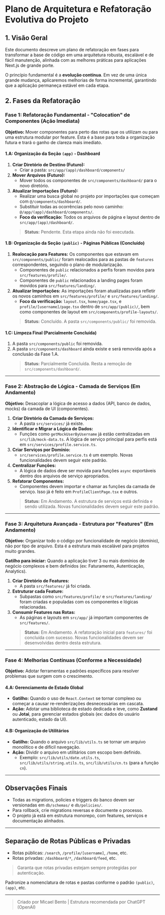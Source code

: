 # Plano de Arquitetura e Refatoração Evolutiva do Projeto

## 1. Visão Geral

Este documento descreve um plano de refatoração em fases para transformar a base de código em uma arquitetura robusta, escalável e de fácil manutenção, alinhada com as melhores práticas para aplicações Next.js de grande porte.

O princípio fundamental é a **evolução contínua**. Em vez de uma única grande mudança, aplicaremos melhorias de forma incremental, garantindo que a aplicação permaneça estável em cada etapa.

## 2. Fases da Refatoração

### **Fase 1: Refatoração Fundamental - "Colocation" de Componentes (Ação Imediata)**

**Objetivo:** Mover componentes para perto das rotas que os utilizam ou para uma estrutura modular por feature. Esta é a base para toda a organização futura e trará o ganho de clareza mais imediato.

#### **1.A: Organização da Seção `(app)` - Dashboard**
1.  **Criar Diretório de Destino (Futuro):**
    *   Criar a pasta: `src/app/(app)/dashboard/components/`
2.  **Mover Arquivos (Futuro):**
    *   Mover todos os componentes de `src/components/dashboard/` para o novo diretório.
3.  **Atualizar Importações (Futuro):**
    *   Realizar uma busca global no projeto por importações que começam com `@/components/dashboard/`.
    *   Substituir todas as ocorrências pelo novo caminho: `@/app/(app)/dashboard/components/`.
    *   **Foco da verificação:** Todos os arquivos de página e layout dentro de `src/app/(app)/dashboard/`.
    > **Status:** Pendente. Esta etapa ainda não foi executada.

#### **1.B: Organização da Seção `(public)` - Páginas Públicas (Concluído)**
1.  **Realocação para Features:** Os componentes que estavam em `src/components/public/` foram realocados para as pastas de `features` correspondentes, seguindo o plano de modularização.
    *   Componentes de `public` relacionados a perfis foram movidos para `src/features/profile/`.
    *   Componentes de `public` relacionados a landing pages foram movidos para `src/features/landing/`.
2.  **Atualizar Importações:** As importações foram atualizadas para refletir os novos caminhos em `src/features/profile/` e `src/features/landing/`.
    *   **Foco da verificação:** `layout.tsx`, `home/page.tsx`, e `profile/[username]/page.tsx` dentro de `src/app/(public)/`, bem como componentes de layout em `src/components/profile-layouts/`.
    > **Status:** Concluído. A pasta `src/components/public/` foi removida.

#### **1.C: Limpeza Final (Parcialmente Concluída)**
1.  A pasta `src/components/public` foi removida.
2.  A pasta `src/components/dashboard` ainda existe e será removida após a conclusão da Fase 1.A.
    > **Status:** Parcialmente Concluída. Resta a remoção de `src/components/dashboard/`.

---

### **Fase 2: Abstração de Lógica - Camada de Serviços (Em Andamento)**

**Objetivo:** Desacoplar a lógica de acesso a dados (API, banco de dados, mocks) da camada de UI (componentes).

1.  **Criar Diretório da Camada de Serviços:**
    *   A pasta `src/services/` já existe.
2.  **Identificar e Migrar a Lógica de Dados:**
    *   Funções como `getMockUserByUsername` já estão centralizadas em `src/lib/mock-data.ts`. A lógica de serviço principal para perfis está em `src/services/profile.service.ts`.
3.  **Criar Serviços por Domínio:**
    *   `src/services/profile.service.ts` é um exemplo. Novas funcionalidades devem seguir este padrão.
4.  **Centralizar Funções:**
    *   A lógica de dados deve ser movida para funções `async` exportáveis dentro dos arquivos de serviço apropriados.
5.  **Refatorar Componentes:**
    *   Componentes devem importar e chamar as funções da camada de serviço. Isso já é feito em `ProfileClientPage.tsx` e outros.
    > **Status:** Em Andamento. A estrutura de serviços está definida e sendo utilizada. Novas funcionalidades devem seguir este padrão.

---

### **Fase 3: Arquitetura Avançada - Estrutura por "Features" (Em Andamento)**

**Objetivo:** Organizar todo o código por funcionalidade de negócio (domínio), não por tipo de arquivo. Esta é a estrutura mais escalável para projetos muito grandes.

**Gatilho para iniciar:** Quando a aplicação tiver 3 ou mais domínios de negócio complexos e bem definidos (ex: Faturamento, Autenticação, Analytics).

1.  **Criar Diretório de Features:**
    *   A pasta `src/features/` já foi criada.
2.  **Estruturar cada Feature:**
    *   Subpastas como `src/features/profile/` e `src/features/landing/` foram criadas e populadas com os componentes e lógicas relacionadas.
3.  **Consumir Features nas Rotas:**
    *   As páginas e layouts em `src/app/` já importam componentes de `src/features/`.
    > **Status:** Em Andamento. A refatoração inicial para `features/` foi concluída com sucesso. Novas funcionalidades devem ser desenvolvidas dentro desta estrutura.

---

### **Fase 4: Melhorias Contínuas (Conforme a Necessidade)**

**Objetivo:** Adotar ferramentas e padrões específicos para resolver problemas que surgem com o crescimento.

#### **4.A: Gerenciamento de Estado Global**
*   **Gatilho:** Quando o uso de `React.Context` se tornar complexo ou começar a causar re-renderizações desnecessárias em cascata.
*   **Ação:** Adotar uma biblioteca de estado dedicada e leve, como **Zustand** ou **Jotai**, para gerenciar estados globais (ex: dados do usuário autenticado, estado da UI).

#### **4.B: Organização de Utilitários**
*   **Gatilho:** Quando o arquivo `src/lib/utils.ts` se tornar um arquivo monolítico e de difícil navegação.
*   **Ação:** Dividir o arquivo em utilitários com escopo bem definido.
    *   Exemplo: `src/lib/utils/date.utils.ts`, `src/lib/utils/string.utils.ts`, `src/lib/utils/cn.ts` (para a função `cn`).

---

## Observações Finais
- Todas as migrations, policies e triggers do banco devem ser versionadas em `db/schemas/` e `db/policies/`.
- Para rollback, crie migrations reversas e documente o processo.
- O projeto já está em estrutura monorepo, com features, serviços e documentação alinhados.

---

## Separação de Rotas Públicas e Privadas

- Rotas públicas: `/search`, `/profile/[username]`, `/home`, etc.
- Rotas privadas: `/dashboard/*`, `/dashboard/feed`, etc.

> Garanta que rotas privadas estejam sempre protegidas por autenticação.

Padronize a nomenclatura de rotas e pastas conforme o padrão `(public)`, `(app)`, etc.

---

> Criado por Micael Bento | Estrutura recomendada por ChatGPT (OpenAI) 
